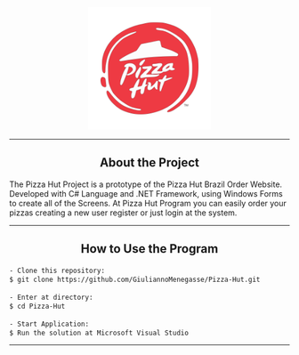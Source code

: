 <p align="center">
  <img alt="Pizza Hut" src="https://raw.githubusercontent.com/GiuliannoMenegasse/Pizza-Hut/main/.github/pizza-hut-logo.png" width="220px">
</p>

---

<h2 align="center">About the Project</h2>
   
<p>
   The Pizza Hut Project is a prototype of the Pizza Hut Brazil Order Website. Developed with C# Language and .NET Framework, using Windows Forms to create all of the Screens. At Pizza Hut Program you can easily order your pizzas creating a new user register or just login at the system.
  <br>
</p>

---

<h2 align="center">How to Use the Program</h2>

   ```
   - Clone this repository:
   $ git clone https://github.com/GiuliannoMenegasse/Pizza-Hut.git

   - Enter at directory:
   $ cd Pizza-Hut

   - Start Application:
   $ Run the solution at Microsoft Visual Studio
   ```

---

